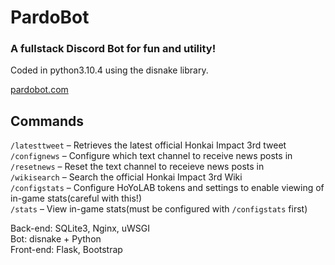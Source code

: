 # PardoBot
### A fullstack Discord Bot for fun and utility!

Coded in python3.10.4 using the disnake library.

[pardobot.com](http://pardobot.com)

## Commands

```/latesttweet``` – Retrieves the latest official Honkai Impact 3rd tweet  
```/confignews``` – Configure which text channel to receive news posts in  
```/resetnews``` – Reset the text channel to receieve news posts in  
```/wikisearch``` – Search the official Honkai Impact 3rd Wiki  
```/configstats``` – Configure HoYoLAB tokens and settings to enable viewing of in-game stats(careful with this!)  
```/stats``` – View in-game stats(must be configured with ```/configstats``` first)  

Back-end: SQLite3, Nginx, uWSGI  
Bot: disnake + Python  
Front-end: Flask, Bootstrap  
